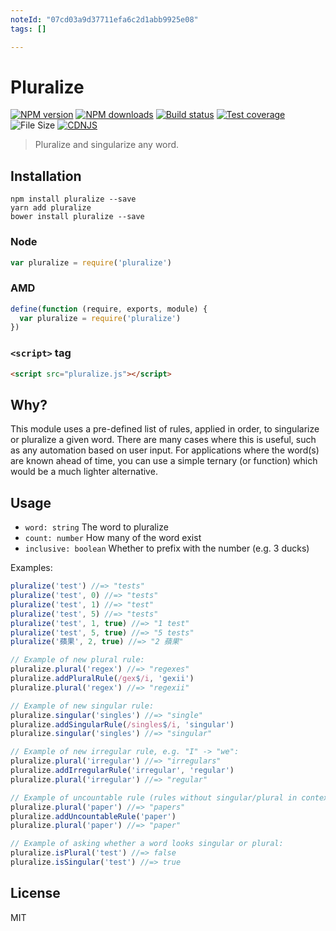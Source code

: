 ```yaml
---
noteId: "07cd03a9d37711efa6c2d1abb9925e08"
tags: []

---
```


# Pluralize

[![NPM version][npm-image]][npm-url]
[![NPM downloads][downloads-image]][downloads-url]
[![Build status][travis-image]][travis-url]
[![Test coverage][coveralls-image]][coveralls-url]
![File Size][filesize-url]
[![CDNJS][cdnjs-image]][cdnjs-url]

> Pluralize and singularize any word.

## Installation

```
npm install pluralize --save
yarn add pluralize
bower install pluralize --save
```

### Node

```javascript
var pluralize = require('pluralize')
```

### AMD

```javascript
define(function (require, exports, module) {
  var pluralize = require('pluralize')
})
```

### `<script>` tag

```html
<script src="pluralize.js"></script>
```

## Why?

This module uses a pre-defined list of rules, applied in order, to singularize or pluralize a given word. There are many cases where this is useful, such as any automation based on user input. For applications where the word(s) are known ahead of time, you can use a simple ternary (or function) which would be a much lighter alternative.

## Usage

* `word: string` The word to pluralize
* `count: number` How many of the word exist
* `inclusive: boolean` Whether to prefix with the number (e.g. 3 ducks)

Examples:

```javascript
pluralize('test') //=> "tests"
pluralize('test', 0) //=> "tests"
pluralize('test', 1) //=> "test"
pluralize('test', 5) //=> "tests"
pluralize('test', 1, true) //=> "1 test"
pluralize('test', 5, true) //=> "5 tests"
pluralize('蘋果', 2, true) //=> "2 蘋果"

// Example of new plural rule:
pluralize.plural('regex') //=> "regexes"
pluralize.addPluralRule(/gex$/i, 'gexii')
pluralize.plural('regex') //=> "regexii"

// Example of new singular rule:
pluralize.singular('singles') //=> "single"
pluralize.addSingularRule(/singles$/i, 'singular')
pluralize.singular('singles') //=> "singular"

// Example of new irregular rule, e.g. "I" -> "we":
pluralize.plural('irregular') //=> "irregulars"
pluralize.addIrregularRule('irregular', 'regular')
pluralize.plural('irregular') //=> "regular"

// Example of uncountable rule (rules without singular/plural in context):
pluralize.plural('paper') //=> "papers"
pluralize.addUncountableRule('paper')
pluralize.plural('paper') //=> "paper"

// Example of asking whether a word looks singular or plural:
pluralize.isPlural('test') //=> false
pluralize.isSingular('test') //=> true
```

## License

MIT

[npm-image]: https://img.shields.io/npm/v/pluralize.svg?style=flat
[npm-url]: https://npmjs.org/package/pluralize
[downloads-image]: https://img.shields.io/npm/dm/pluralize.svg?style=flat
[downloads-url]: https://npmjs.org/package/pluralize
[travis-image]: https://img.shields.io/travis/blakeembrey/pluralize.svg?style=flat
[travis-url]: https://travis-ci.org/blakeembrey/pluralize
[coveralls-image]: https://img.shields.io/coveralls/blakeembrey/pluralize.svg?style=flat
[coveralls-url]: https://coveralls.io/r/blakeembrey/pluralize?branch=master
[filesize-url]: https://img.shields.io/github/size/blakeembrey/pluralize/pluralize.js.svg?style=flat
[cdnjs-image]: https://img.shields.io/cdnjs/v/pluralize.svg
[cdnjs-url]: https://cdnjs.com/libraries/pluralize
